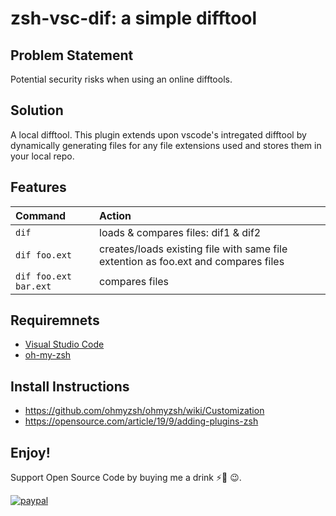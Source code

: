 # zsh-vsc-dif: a simple difftool

## Problem Statement 
Potential security risks when using an online difftools.

## Solution
A local difftool. This plugin extends upon vscode's intregated difftool by dynamically generating files for any file extensions used and stores them in your local repo. 

## Features

| Command               | Action                                   |
| :-------------------- | :--------------------------------------- |
| `dif`                 | loads & compares files: dif1 & dif2      |
| `dif foo.ext`         | creates/loads existing file with same file extention as foo.ext and compares files |
| `dif foo.ext bar.ext` | compares files                           |                                                                        


## Requiremnets
- [Visual Studio Code](https://code.visualstudio.com/)
- [oh-my-zsh](https://ohmyz.sh/)

## Install Instructions 
- https://github.com/ohmyzsh/ohmyzsh/wiki/Customization
- https://opensource.com/article/19/9/adding-plugins-zsh 

## Enjoy!

Support Open Source Code by buying me a drink ⚡🥤 😉.

[![paypal](https://www.paypalobjects.com/en_US/i/btn/btn_donateCC_LG.gif)](https://www.paypal.com/cgi-bin/webscr?cmd=_donations&business=axel720%40gmail.com&currency_code=USD&source=url)